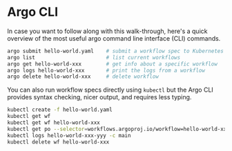 # Argo CLI

In case you want to follow along with this walk-through, here's a quick overview of the most useful argo command line interface (CLI) commands.

```bash
argo submit hello-world.yaml    # submit a workflow spec to Kubernetes
argo list                       # list current workflows
argo get hello-world-xxx        # get info about a specific workflow
argo logs hello-world-xxx       # print the logs from a workflow
argo delete hello-world-xxx     # delete workflow
```

You can also run workflow specs directly using `kubectl` but the Argo CLI provides syntax checking, nicer output, and requires less typing.

```bash
kubectl create -f hello-world.yaml
kubectl get wf
kubectl get wf hello-world-xxx
kubectl get po --selector=workflows.argoproj.io/workflow=hello-world-xxx
kubectl logs hello-world-xxx-yyy -c main
kubectl delete wf hello-world-xxx
```
